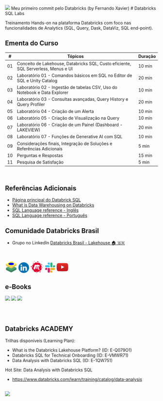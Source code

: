 
<img src="https://raw.githubusercontent.com/Databricks-BR/lab_sql/main/images/header_handson_sql.png">
Meu primeiro commit pelo Databricks (by Fernando Xavier)
# Databricks SQL Labs 

Treinamento Hands-on na plataforma Databricks com foco nas funcionalidades de Analytics (SQL, Query, Dask, DataViz, SQL end-point).

## Ementa do Curso

| # | Tópicos | Duração |
| -- | -- | -- |
| 01 | Conceito de Lakehouse, Databricks SQL, Custo eficiente, SQL Serverless, Menus e UI | 10 min |
| 02 | Laboratório 01 - Comandos básicos em SQL no  Editor de SQL e Unity Catalog         | 20 min |
| 03 | Laboratório 02 - Ingestão de tabelas CSV, Uso do Notebook e Data Explorer          | 10 min |
| 04 | Laboratório 03 - Consultas avançadas, Query History e Query Profiler               | 20 min |
| 05 | Laboratório 04 - Criação de um Alerta                                              | 10 min |
| 06 | Laboratório 05 - Criação de Visualização na Query                                  | 10 min |
| 07 | Laboratório 06 - Criação de um Painel (Dashboard - LAKEVIEW)                       | 20 min |
| 08 | Laboratório 07 - Funções de Generative AI com SQL                                  | 10 min |
| 09 | Considerações finais, Integração de Soluções e Referências Adicionais              |  5 min |
| 10 | Perguntas e Respostas                                                              | 15 min |
| 11 | Pesquisa de Satisfação                                                             |  5 min |

</br>

## Referências Adicionais

* [Página principal do Databrick SQL](https://www.databricks.com/br/product/databricks-sql)
* [What is Data Warehousing on Databricks](https://docs.databricks.com/sql/index.html#what-is-data-warehousing-on-databricks)
* [SQL Language reference - Inglês](https://docs.databricks.com/sql/language-manual/index.html)
* [SQL Language reference - Português](https://learn.microsoft.com/pt-br/azure/databricks/sql/language-manual)



## Comunidade Databricks Brasil

- Grupo no LinkedIn [Databricks Brasil - Lakehouse 🏠 🇧🇷](https://www.linkedin.com/groups/14100135)

</br>

   <a href="https://github.com/Databricks-BR"><img src="https://raw.githubusercontent.com/Databricks-BR/Databricks-BR/main/images/databricks-br.png" style="width: 40px; height: 40px;"></a>  <a href="https://www.linkedin.com/groups/14100135"><img src="https://raw.githubusercontent.com/Databricks-BR/Databricks-BR/main/images/icon_linkedin.png" style="width: 35px; height: 35px;"></a>  <a href="https://www.meetup.com/pt-BR/databricks-brasil-oficial"><img src="https://raw.githubusercontent.com/Databricks-BR/Databricks-BR/main/images/icon_meetup.png" style="height: 40px;"></a>  <a href="https://bit.ly/databricks-slack-br"><img src="https://raw.githubusercontent.com/Databricks-BR/Databricks-BR/main/images/icon_slack.png" style="width: 35px; height: 35px;"></a>  <a href="https://www.youtube.com/channel/UCH3cq9mit-0UkTu1mTki20Q"><img src="https://raw.githubusercontent.com/Databricks-BR/Databricks-BR/main/images/icon_youtube.png" style="height: 38px;"></a>


## e-Books

<a href="https://www.databricks.com/resources/ebook/migrating-from-a-data-warehouse-to-a-data-lakehouse"><img src="https://raw.githubusercontent.com/Databricks-BR/lab_sql/main/images/ebook1.png" style="height: 300px;" ></a> 
<a href="https://www.databricks.com/resources/ebook/data-lakehouse-is-your-next-data-warehouse"><img src="https://raw.githubusercontent.com/Databricks-BR/lab_sql/main/images/ebook2.png" style="height: 300px;"></a> 
<a href="https://www.databricks.com/resources/ebook/rise-data-lakehouse"><img src="https://raw.githubusercontent.com/Databricks-BR/lab_sql/main/images/ebook3.png" style="height: 300px;"></a> 

</br></br>

## Databricks ACADEMY

Trilhas disponíveis (Learning Plan):
* What is the Databricks Lakehouse Platform? (ID: E-Q079O1)
* Databricks SQL for Technical Onboarding (ID: E-VMWR71)
* Data Analysis with Databricks SQL (ID: E-1QW751)

Hot Site: Data Analysis with Databricks SQL 
* https://www.databricks.com/learn/training/catalog/data-analysis
</br>
<img src="https://raw.githubusercontent.com/Databricks-BR/lab_sql/main/images/trilha_academy.png" style="height: 300px;">  
